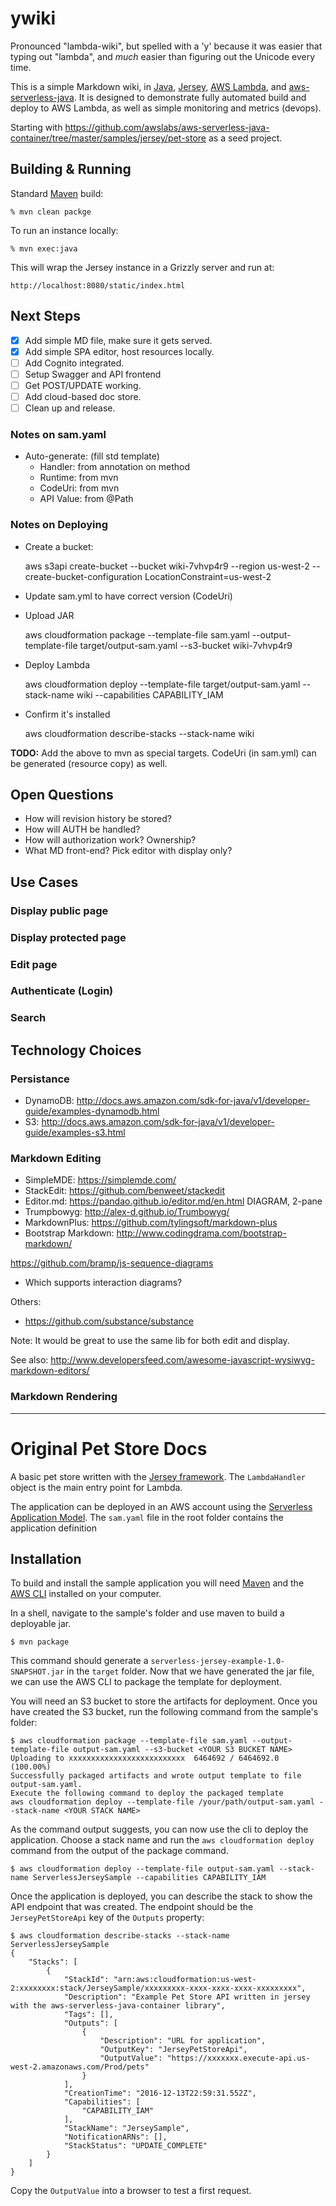 # ywiki

Pronounced "lambda-wiki", but spelled with a 'y' because it was easier that typing out "lambda", and *much* easier than figuring out the Unicode every time.

This is a simple Markdown wiki, in [Java](https://docs.oracle.com/javase/8/docs/api/), [Jersey](https://jersey.github.io/), [AWS Lambda](https://aws.amazon.com/lambda/), and [aws-serverless-java](https://github.com/awslabs/aws-serverless-java-container). It is designed to demonstrate fully automated build and deploy to AWS Lambda, as well as simple monitoring and metrics (devops).

Starting with https://github.com/awslabs/aws-serverless-java-container/tree/master/samples/jersey/pet-store as a seed project.

## Building & Running

Standard [Maven](https://maven.apache.org/) build:

    % mvn clean packge
    
To run an instance locally:

    % mvn exec:java
    
This will wrap the Jersey instance in a Grizzly server and run at:

    http://localhost:8080/static/index.html

## Next Steps

* [x] Add simple MD file, make sure it gets served.
* [x] Add simple SPA editor, host resources locally.
* [ ] Add Cognito integrated.
* [ ] Setup Swagger and API frontend
* [ ] Get POST/UPDATE working.
* [ ] Add cloud-based doc store.
* [ ] Clean up and release.

### Notes on sam.yaml

* Auto-generate: (fill std template)
  * Handler: from annotation on method
  * Runtime: from mvn
  * CodeUri: from mvn
  * API Value: from @Path
  
### Notes on Deploying

* Create a bucket:

    aws s3api create-bucket --bucket wiki-7vhvp4r9 --region us-west-2 --create-bucket-configuration LocationConstraint=us-west-2

* Update sam.yml to have correct version (CodeUri)
* Upload JAR

    aws cloudformation package --template-file sam.yaml --output-template-file target/output-sam.yaml --s3-bucket wiki-7vhvp4r9
    
* Deploy Lambda

    aws cloudformation deploy --template-file target/output-sam.yaml --stack-name wiki --capabilities CAPABILITY_IAM
    
* Confirm it's installed

    aws cloudformation describe-stacks --stack-name wiki

**TODO:** Add the above to mvn as special targets. CodeUri (in sam.yml) can be generated (resource copy) as well.
  
## Open Questions

* How will revision history be stored?
* How will AUTH be handled?
* How will authorization work? Ownership?
* What MD front-end? Pick editor with display only?

## Use Cases

### Display public page

### Display protected page

### Edit page

### Authenticate (Login)

### Search

## Technology Choices

### Persistance
* DynamoDB: http://docs.aws.amazon.com/sdk-for-java/v1/developer-guide/examples-dynamodb.html
* S3: http://docs.aws.amazon.com/sdk-for-java/v1/developer-guide/examples-s3.html

### Markdown Editing
* SimpleMDE: https://simplemde.com/
* StackEdit: https://github.com/benweet/stackedit
* Editor.md: https://pandao.github.io/editor.md/en.html  DIAGRAM, 2-pane
* Trumpbowyg: http://alex-d.github.io/Trumbowyg/
* MarkdownPlus: https://github.com/tylingsoft/markdown-plus
* Bootstrap Markdown: http://www.codingdrama.com/bootstrap-markdown/

https://github.com/bramp/js-sequence-diagrams

- Which supports interaction diagrams?

Others:
* https://github.com/substance/substance

Note: It would be great to use the same lib for both edit and display.

See also: http://www.developersfeed.com/awesome-javascript-wysiwyg-markdown-editors/

### Markdown Rendering


----

# Original Pet Store Docs

A basic pet store written with the [Jersey framework](https://jersey.java.net/). The `LambdaHandler` object is the main entry point for Lambda.

The application can be deployed in an AWS account using the [Serverless Application Model](https://github.com/awslabs/serverless-application-model). The `sam.yaml` file in the root folder contains the application definition

## Installation
To build and install the sample application you will need [Maven](https://maven.apache.org/) and the [AWS CLI](https://aws.amazon.com/cli/) installed on your computer.

In a shell, navigate to the sample's folder and use maven to build a deployable jar.
```
$ mvn package
```

This command should generate a `serverless-jersey-example-1.0-SNAPSHOT.jar` in the `target` folder. Now that we have generated the jar file, we can use the AWS CLI to package the template for deployment. 

You will need an S3 bucket to store the artifacts for deployment. Once you have created the S3 bucket, run the following command from the sample's folder:

```
$ aws cloudformation package --template-file sam.yaml --output-template-file output-sam.yaml --s3-bucket <YOUR S3 BUCKET NAME>
Uploading to xxxxxxxxxxxxxxxxxxxxxxxxxx  6464692 / 6464692.0  (100.00%)
Successfully packaged artifacts and wrote output template to file output-sam.yaml.
Execute the following command to deploy the packaged template
aws cloudformation deploy --template-file /your/path/output-sam.yaml --stack-name <YOUR STACK NAME>
```

As the command output suggests, you can now use the cli to deploy the application. Choose a stack name and run the `aws cloudformation deploy` command from the output of the package command.
 
```
$ aws cloudformation deploy --template-file output-sam.yaml --stack-name ServerlessJerseySample --capabilities CAPABILITY_IAM
```

Once the application is deployed, you can describe the stack to show the API endpoint that was created. The endpoint should be the `JerseyPetStoreApi` key of the `Outputs` property:

```
$ aws cloudformation describe-stacks --stack-name ServerlessJerseySample
{
    "Stacks": [
        {
            "StackId": "arn:aws:cloudformation:us-west-2:xxxxxxxx:stack/JerseySample/xxxxxxxxx-xxxx-xxxx-xxxx-xxxxxxxxx", 
            "Description": "Example Pet Store API written in jersey with the aws-serverless-java-container library", 
            "Tags": [], 
            "Outputs": [
                {
                    "Description": "URL for application", 
                    "OutputKey": "JerseyPetStoreApi", 
                    "OutputValue": "https://xxxxxxx.execute-api.us-west-2.amazonaws.com/Prod/pets"
                }
            ], 
            "CreationTime": "2016-12-13T22:59:31.552Z", 
            "Capabilities": [
                "CAPABILITY_IAM"
            ], 
            "StackName": "JerseySample", 
            "NotificationARNs": [], 
            "StackStatus": "UPDATE_COMPLETE"
        }
    ]
}

```

Copy the `OutputValue` into a browser to test a first request.
